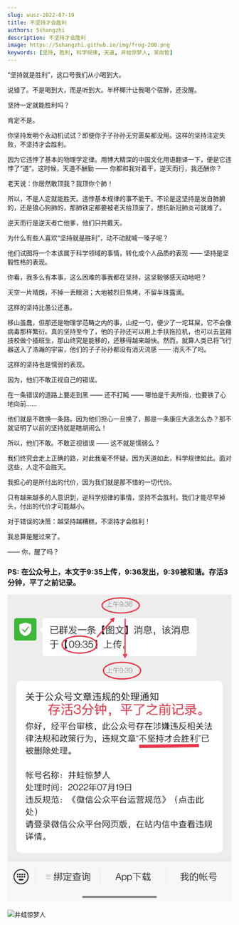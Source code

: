 ```yaml
---
slug: wusz-2022-07-19
title: 不坚持才会胜利
authors: 5shangzhi
description: 不坚持才会胜利
image: https://5shangzhi.github.io/img/frog-200.png
keywords: [坚持, 胜利, 科学规律, 天道, 井蛙惊梦人, 吴尚智]
---
```


“坚持就是胜利”，这口号我们从小喝到大。

说错了。不是喝到大，而是听到大。半杯椰汁让我喝个宿醉，还没醒。

坚持一定就能胜利吗？

肯定不是。

你坚持发明个永动机试试？即便你子子孙孙无穷匮矣都没用。这样的坚持注定失败，不坚持才会胜利。

因为它违悖了基本的物理学定律。用博大精深的中国文化用语翻译一下，便是它违悖了“道”。这时候，天道不酬勤 —— 你都和我对着干，逆天而行，我还酬你？

老天说：你居然敢顶我？我顶你个肺！

所以，不是人定就能胜天。违悖基本规律的事不能干。不论是这坚持是发自肺腑的，还是狼心狗肺的，那肺铁定都要被老天给顶废了，想抗新冠肺炎可就难了。

逆天而行是逆天者亡他爹，他们只共戴天。

为什么有些人喜欢“坚持就是胜利”，动不动就喊一嗓子呢？

他们试图将一个本该属于科学领域的事情，转化成个人品质的表现 —— 坚持是坚毅性格的表现。

你看，我多么有本事，这么困难的事我都在坚持，这坚毅够感天动地吧？

天空一片晴朗，不掉一丢眼泪；大地被烈日焦烤，不留半珠露滴。

这样的坚持比愚公还愚。

移山虽蠢，但那还是物理学范畴之内的事，山挖一勺，便少了一坨耳屎，它不会像病毒那样繁衍。真的坚持至今了，他的子孙还可以用上手扶拖拉机，也可以去蓝翔技校做个插班生，那山终究是能移的，还移得越来越快。然而，就算人类已将飞行器送入了浩瀚的宇宙，他们的子子孙孙都没有消灭流感 —— 消灭不了吗。

这样的坚持也是懦弱的表现。

因为，他们不敢正视自己的错误。

在一条错误的道路上要走到黑 —— 还不打盹 —— 哪怕是千夫所指，也要铁了心地向前……

他们就是不敢换一条路。因为他们担心一旦换了，那是一条康庄大道怎么办？那不就证明了以前的坚持就是瞎胡闹么！

所以，他们不敢。不敢正视错误 —— 这不就是懦弱么？

我们终究会走上正确的路，对此我毫不怀疑。因为天道如此，科学规律如此。面对这些，人定不会胜天。

我担心的是所付出的代价，因为我们就是那不惜的一切代价。

只有越来越多的人意识到，逆科学规律的事情，坚持不会胜利，我们才能尽早掉头，付出的代价才可能越小。

对于错误的决策：越坚持越糟糕，不坚持才会胜利！

我总算是醒过来了。

—— 你，醒了吗？

### PS: 在公众号上，本文于9:35上传，9:36发出，9:39被和谐。存活3分钟，平了之前记录。

![井蛙惊梦人](images/2022-07-19/1.jpg)

![井蛙惊梦人](https://5shangzhi.github.io/img/frog.jpeg)
